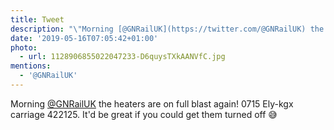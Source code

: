 ```yaml
---
title: Tweet
description: "\"Morning [@GNRailUK](https://twitter.com/@GNRailUK) the heaters are on full blast again! 0715 Ely-kgx carriage 422125. It'd be great if you could get them turned off \U0001F605 \""
date: '2019-05-16T07:05:42+01:00'
photo:
  - url: 1128906855022047233-D6quysTXkAANVfC.jpg
mentions:
  - '@GNRailUK'
---
```

Morning [@GNRailUK](https://twitter.com/@GNRailUK) the heaters are on full blast again! 0715 Ely-kgx carriage 422125. It'd be great if you could get them turned off 😅 
